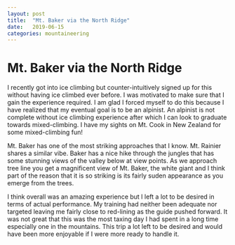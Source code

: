 ```yaml
---
layout: post
title:  "Mt. Baker via the North Ridge"
date:   2019-06-15
categories: mountaineering
---
```


# Mt. Baker via the North Ridge

I recently got into ice climbing but counter-intuitively signed up for this without having ice climbed ever before. I was motivated 
to make sure that I gain the experience required. I am glad I forced myself to do this because I have realized that my eventual goal is to be
an alpinist. An alpinist is not complete without ice climbing experience after which I can look to graduate towards mixed-climbing. I have my 
sights on Mt. Cook in New Zealand for some mixed-climbing fun! 

Mt. Baker has one of the most striking approaches that I know. Mt. Rainier shares a similar vibe. Baker has a nice hike through the jungles 
that has some stunning views of the valley below at view points. As we approach tree line you get a magnificent view of Mt. Baker, the white
giant and I think part of the reason that it is so striking is its fairly suden appearance as you emerge from the trees. 

I think overall was an amazing experience but I left a lot to be desired in terms of actual performance. My training had neither been adequate
nor targeted leaving me fairly close to red-lining as the guide pushed forward. It was not great that this was the most taxing day I had spent 
in a long time especially one in the mountains. This trip a lot left to be desired and would have been more enjoyable if I were more ready to 
handle it. 




